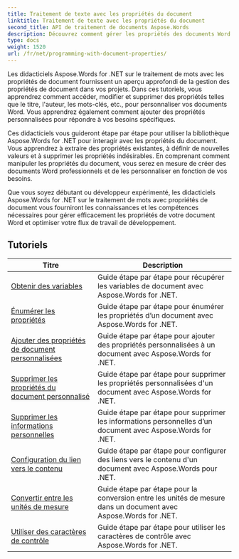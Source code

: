 ```yaml
---
title: Traitement de texte avec les propriétés du document
linktitle: Traitement de texte avec les propriétés du document
second_title: API de traitement de documents Aspose.Words
description: Découvrez comment gérer les propriétés des documents Word avec Aspose.Words pour .NET. Les didacticiels vous guident à travers les différentes fonctionnalités telles que les propriétés de lecture et d'écriture, la personnalisation des propriétés par défaut.
type: docs
weight: 1520
url: /fr/net/programming-with-document-properties/
---
```

Les didacticiels Aspose.Words for .NET sur le traitement de mots avec les propriétés de document fournissent un aperçu approfondi de la gestion des propriétés de document dans vos projets. Dans ces tutoriels, vous apprendrez comment accéder, modifier et supprimer des propriétés telles que le titre, l'auteur, les mots-clés, etc., pour personnaliser vos documents Word. Vous apprendrez également comment ajouter des propriétés personnalisées pour répondre à vos besoins spécifiques.

Ces didacticiels vous guideront étape par étape pour utiliser la bibliothèque Aspose.Words for .NET pour interagir avec les propriétés du document. Vous apprendrez à extraire des propriétés existantes, à définir de nouvelles valeurs et à supprimer les propriétés indésirables. En comprenant comment manipuler les propriétés du document, vous serez en mesure de créer des documents Word professionnels et de les personnaliser en fonction de vos besoins.

Que vous soyez débutant ou développeur expérimenté, les didacticiels Aspose.Words for .NET sur le traitement de mots avec propriétés de document vous fourniront les connaissances et les compétences nécessaires pour gérer efficacement les propriétés de votre document Word et optimiser votre flux de travail de développement.

 ## Tutoriels
| Titre | Description |
| --- | --- |
| [Obtenir des variables](./get-variables/) | Guide étape par étape pour récupérer les variables de document avec Aspose.Words for .NET. |
| [Énumérer les propriétés](./enumerate-properties/) | Guide étape par étape pour énumérer les propriétés d’un document avec Aspose.Words for .NET. |
| [Ajouter des propriétés de document personnalisées](./add-custom-document-properties/) | Guide étape par étape pour ajouter des propriétés personnalisées à un document avec Aspose.Words for .NET. |
| [Supprimer les propriétés du document personnalisé](./remove-custom-document-properties/) | Guide étape par étape pour supprimer les propriétés personnalisées d'un document avec Aspose.Words for .NET. |
| [Supprimer les informations personnelles](./remove-personal-information/) | Guide étape par étape pour supprimer les informations personnelles d’un document avec Aspose.Words for .NET. |
| [Configuration du lien vers le contenu](./configuring-link-to-content/) | Guide étape par étape pour configurer des liens vers le contenu d'un document avec Aspose.Words pour .NET. |
| [Convertir entre les unités de mesure](./convert-between-measurement-units/) | Guide étape par étape pour la conversion entre les unités de mesure dans un document avec Aspose.Words for .NET. |
| [Utiliser des caractères de contrôle](./use-control-characters/) | Guide étape par étape pour utiliser les caractères de contrôle avec Aspose.Words for .NET. |